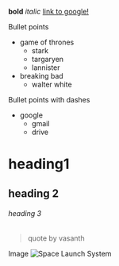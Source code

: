**bold**
*italic*
[link to google!](http://google.com)

Bullet points
* game of thrones
  * stark
  * targaryen
  * lannister
* breaking bad
  * walter white

Bullet points with dashes
- google
  - gmail
  - drive

# heading1
## heading 2
###### heading 3

> quote
> by vasanth

Image
![Space Launch System](https://octodex.github.com/images/yaktocat.png)